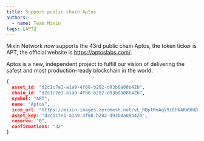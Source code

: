 ```yaml
---
title: Support public chain Aptos
authors:  
  - name: Team Mixin
tags: [APT]
---
```


Mixin Network now supports the 43rd public chain Aptos, the token ticker is APT, the official website is <https://aptoslabs.com/>.

Aptos is a new, independent project to fulfill our vision of delivering the safest and most production-ready blockchain in the world.

```json
{
  asset_id: "d2c1c7e1-a1a9-4f88-b282-d93b0a08b42b",
  chain_id: "d2c1c7e1-a1a9-4f88-b282-d93b0a08b42b",
  symbol: "APT",
  name: "Aptos",
  icon_url: "https://mixin-images.zeromesh.net/vL_RBptRmAqV9iEPkARWUhQP0WqI9jPBMLNyJezvspZ4hPD9hq5SBluUKMwd_iG8Hpn3cS6nJML2Ji50D0zCBRVXXzUeM5gXnimt4w=s128";;,
  asset_key: "d2c1c7e1-a1a9-4f88-b282-d93b0a08b42b",
  reserve: "0",
  confirmations: "32"
}
```
